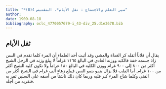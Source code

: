 ```yaml
---
title: "*سير العلم والاجتماع : ثقل الأيام*. المقتبس 4(8)"
author: 
date: 1909-08-18
bibliography: oclc_4770057679-i_43-div_25.d1e3678.bib
---
```




##  ثقل الأيام 


 يقال أن فلاناً أثقله كر الغداة والعشي وقد أثبت  أحد  العلماء أن المرء كلما تقدم في السن زاذ جسمه خفة فالكبد ووزنه العادي في البالغ  ١١٦٥  غراماً لا يبلغ وزنه في الرجل الشيخ أكثر من  ٨٠٠  إلى  ٩٠٠  غرام ووزن الكلية في البالغ  ١٨٠  غراماً ولا تكون كلية الشيخ أكثر من  ١٠٠  غرام. أما القلب فلا يزال ينمو بنمو السن فيبلغ زهاء  ألف  غرام في الشيخ أكثر من الفتى وكلما شاخ المرء كبر قلبه وربما كان ذلك ناشئاً من أسفه على السنين تمر به فتقربه من أجله. 
